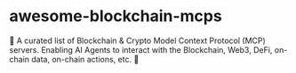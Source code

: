 # awesome-blockchain-mcps
🔗 A curated list of Blockchain &amp; Crypto Model Context Protocol (MCP) servers. Enabling AI Agents to interact with the Blockchain, Web3, DeFi, on-chain data, on-chain actions, etc.  🚀
